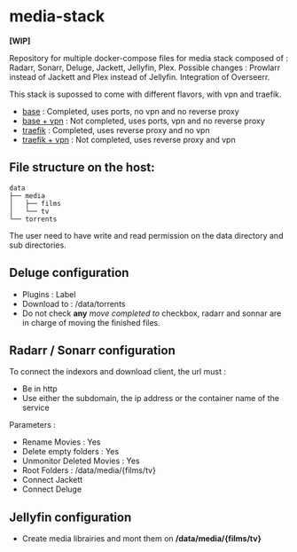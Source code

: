# media-stack

**[WIP]**

Repository for multiple docker-compose files for media stack composed of : Radarr, Sonarr, Deluge, Jackett, Jellyfin, Plex.
Possible changes : Prowlarr instead of Jackett and Plex instead of Jellyfin. Integration of Overseerr.

This stack is supossed to come with different flavors, with vpn and traefik.

- [base](docker-compose_base.yml) : Completed, uses ports, no vpn and no reverse proxy
- [base + vpn](docker-compose-base-vpn.yml) : Not completed, uses ports, vpn and no reverse proxy
- [traefik](docker-compose-traefik.yml) : Completed, uses reverse proxy and no vpn
- [traefik + vpn](docker-compose-traefik-vpn.yml) : Not completed, uses reverse proxy and vpn

## File structure on the host:

```
data
├── media
│   ├── films
│   └── tv
└── torrents

```

The user need to have write and read permission on the data directory and sub directories.

## Deluge configuration

- Plugins : Label
- Download to : /data/torrents
- Do not check **any** *move completed to* checkbox, radarr and sonnar are in charge of moving the finished files.

## Radarr / Sonarr configuration

To connect the indexors and download client, the url must :

- Be in http
- Use either the subdomain, the ip address or the container name of the service

Parameters :

- Rename Movies : Yes
- Delete empty folders : Yes
- Unmonitor Deleted Movies : Yes
- Root Folders : /data/media/{films/tv}
- Connect Jackett
- Connect Deluge


## Jellyfin configuration

- Create media librairies and mont them on **/data/media/{films/tv}**

